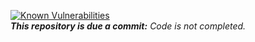 [![Known Vulnerabilities](https://snyk.io/test/github/OpenSend-Technologies/Server/badge.svg)](https://snyk.io/test/github/OpenSend-Technologies/Server)    
_**This repository is due a commit:** Code is not completed._
